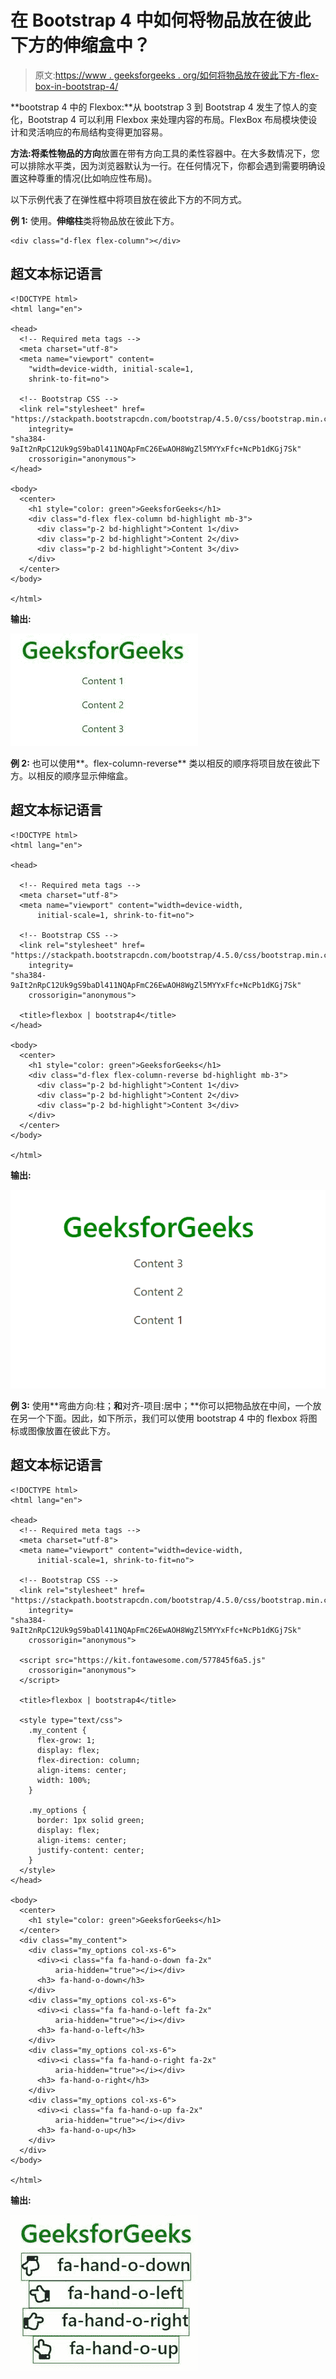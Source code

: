 # 在 Bootstrap 4 中如何将物品放在彼此下方的伸缩盒中？

> 原文:[https://www . geeksforgeeks . org/如何将物品放在彼此下方-flex-box-in-bootstrap-4/](https://www.geeksforgeeks.org/how-to-put-items-underneath-each-other-flex-box-in-bootstrap-4/)

**bootstrap 4 中的 Flexbox:**从 bootstrap 3 到 Bootstrap 4 发生了惊人的变化，Bootstrap 4 可以利用 Flexbox 来处理内容的布局。FlexBox 布局模块使设计和灵活响应的布局结构变得更加容易。

**方法:**将柔性物品的**方向**放置在带有方向工具的柔性容器中。在大多数情况下，您可以排除水平类，因为浏览器默认为一行。在任何情况下，你都会遇到需要明确设置这种尊重的情况(比如响应性布局)。

以下示例代表了在弹性框中将项目放在彼此下方的不同方式。

**例 1:** 使用。**伸缩柱**类将物品放在彼此下方。

```
<div class="d-flex flex-column"></div>
```

## 超文本标记语言

```
<!DOCTYPE html>
<html lang="en">

<head>
  <!-- Required meta tags -->
  <meta charset="utf-8">
  <meta name="viewport" content=
    "width=device-width, initial-scale=1, 
    shrink-to-fit=no">

  <!-- Bootstrap CSS -->
  <link rel="stylesheet" href=
"https://stackpath.bootstrapcdn.com/bootstrap/4.5.0/css/bootstrap.min.css"
    integrity=
"sha384-9aIt2nRpC12Uk9gS9baDl411NQApFmC26EwAOH8WgZl5MYYxFfc+NcPb1dKGj7Sk"
    crossorigin="anonymous">
</head>

<body>
  <center>
    <h1 style="color: green">GeeksforGeeks</h1>
    <div class="d-flex flex-column bd-highlight mb-3">
      <div class="p-2 bd-highlight">Content 1</div>
      <div class="p-2 bd-highlight">Content 2</div>
      <div class="p-2 bd-highlight">Content 3</div>
    </div>
  </center>
</body>

</html>
```

**输出:**

![](img/c8ef75de8c0e1bc1b0bc0e83843ddd27.png)

**例 2:** 也可以使用**。flex-column-reverse** 类以相反的顺序将项目放在彼此下方。以相反的顺序显示伸缩盒。

## 超文本标记语言

```
<!DOCTYPE html>
<html lang="en">

<head>

  <!-- Required meta tags -->
  <meta charset="utf-8">
  <meta name="viewport" content="width=device-width,
      initial-scale=1, shrink-to-fit=no">

  <!-- Bootstrap CSS -->
  <link rel="stylesheet" href=
"https://stackpath.bootstrapcdn.com/bootstrap/4.5.0/css/bootstrap.min.css"
    integrity=
"sha384-9aIt2nRpC12Uk9gS9baDl411NQApFmC26EwAOH8WgZl5MYYxFfc+NcPb1dKGj7Sk"
    crossorigin="anonymous">

  <title>flexbox | bootstrap4</title>
</head>

<body>
  <center>
    <h1 style="color: green">GeeksforGeeks</h1>
    <div class="d-flex flex-column-reverse bd-highlight mb-3">
      <div class="p-2 bd-highlight">Content 1</div>
      <div class="p-2 bd-highlight">Content 2</div>
      <div class="p-2 bd-highlight">Content 3</div>
    </div>
  </center>
</body>

</html>
```

**输出:**

![](img/811510595c368e4627282b877c2c0850.png)

**例 3:** 使用**弯曲方向:柱；**和**对齐-项目:居中；**你可以把物品放在中间，一个放在另一个下面。因此，如下所示，我们可以使用 bootstrap 4 中的 flexbox 将图标或图像放置在彼此下方。

## 超文本标记语言

```
<!DOCTYPE html>
<html lang="en">

<head>
  <!-- Required meta tags -->
  <meta charset="utf-8">
  <meta name="viewport" content="width=device-width,
      initial-scale=1, shrink-to-fit=no">

  <!-- Bootstrap CSS -->
  <link rel="stylesheet" href=
"https://stackpath.bootstrapcdn.com/bootstrap/4.5.0/css/bootstrap.min.css"
    integrity=
"sha384-9aIt2nRpC12Uk9gS9baDl411NQApFmC26EwAOH8WgZl5MYYxFfc+NcPb1dKGj7Sk"
    crossorigin="anonymous">

  <script src="https://kit.fontawesome.com/577845f6a5.js"
    crossorigin="anonymous">
  </script>

  <title>flexbox | bootstrap4</title>

  <style type="text/css">
    .my_content {
      flex-grow: 1;
      display: flex;
      flex-direction: column;
      align-items: center;
      width: 100%;
    }

    .my_options {
      border: 1px solid green;
      display: flex;
      align-items: center;
      justify-content: center;
    }
  </style>
</head>

<body>
  <center>
    <h1 style="color: green">GeeksforGeeks</h1>
  </center>
  <div class="my_content">
    <div class="my_options col-xs-6">
      <div><i class="fa fa-hand-o-down fa-2x"
          aria-hidden="true"></i></div>
      <h3> fa-hand-o-down</h3>
    </div>
    <div class="my_options col-xs-6">
      <div><i class="fa fa-hand-o-left fa-2x" 
          aria-hidden="true"></i></div>
      <h3> fa-hand-o-left</h3>
    </div>
    <div class="my_options col-xs-6">
      <div><i class="fa fa-hand-o-right fa-2x" 
          aria-hidden="true"></i></div>
      <h3> fa-hand-o-right</h3>
    </div>
    <div class="my_options col-xs-6">
      <div><i class="fa fa-hand-o-up fa-2x" 
          aria-hidden="true"></i></div>
      <h3> fa-hand-o-up</h3>
    </div>
  </div>
</body>

</html>
```

**输出:**

![](img/ce6424ba23ae7e5379a8f599cf561def.png)